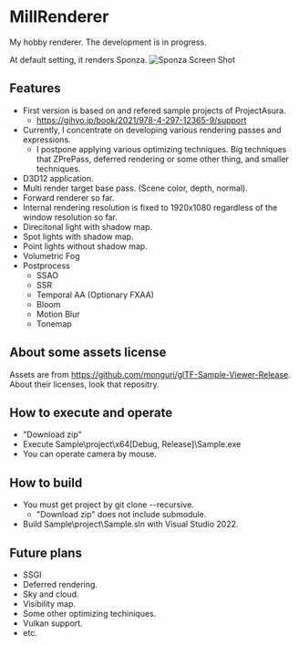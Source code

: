 # MillRenderer

My hobby renderer.
The development is in progress.

At default setting, it renders Sponza.
![Sponza Screen Shot](https://github.com/monguri/MillRenderer/blob/main/Sponza.png "Sponza Screen Shot")

## Features
- First version is based on and refered sample projects of ProjectAsura.
  - https://gihyo.jp/book/2021/978-4-297-12365-9/support
- Currently, I concentrate on developing various rendering passes and expressions.
  - I postpone applying various optimizing techniques. Big techniques that ZPrePass, deferred rendering or some other thing, and smaller techniques.
- D3D12 application.
- Multi render target base pass. (Scene color, depth, normal).
- Forward renderer so far.
- Internal rendering resolution is fixed to 1920x1080 regardless of the window resolution so far.
- Direcitonal light with shadow map.
- Spot lights with shadow map.
- Point lights without shadow map.
- Volumetric Fog
- Postprocess
  - SSAO
  - SSR
  - Temporal AA (Optionary FXAA)
  - Bloom
  - Motion Blur
  - Tonemap

## About some assets license
Assets are from https://github.com/monguri/glTF-Sample-Viewer-Release.
About their licenses, look that repositry. 

## How to execute and operate
- "Download zip"
- Execute Sample\project\x64\[Debug, Release]\Sample.exe
- You can operate camera by mouse.

## How to build
- You must get project by git clone --recursive.
  - "Download zip" does not include submodule. 
- Build Sample\project\Sample.sln with Visual Studio 2022.

## Future plans
- SSGI
- Deferred rendering.
- Sky and cloud.
- Visibility map.
- Some other optimizing techiniques.
- Vulkan support.
- etc.
